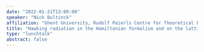 ```yaml
---
date: "2022-01-21T13:00:00"
speaker: "Nick Bultinck"
affiliation: "Ghent University, Rudolf Peierls Centre for Theoretical Physics"
title: "Hawking radiation in the Hamiltonian formalism and on the lattice"
type: "lunchtalk"
abstract: false
---
```

